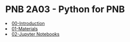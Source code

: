 # PNB 2A03 - Python for PNB

<li><a href="00-Introduction.slides.html">00-Introduction</a></br></li>
<li><a href="01-Materials.slides.html">01-Materials</a></br></li>
<li><a href="JupyterNotebooks.slides.html">02-Jupyter Notebooks</a></br></li>
